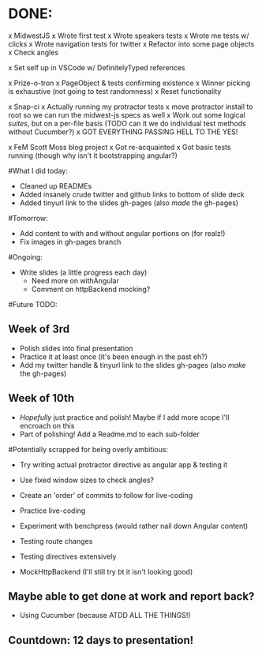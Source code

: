 # DONE:
x MidwestJS
  x Wrote first test
  x Wrote speakers tests
  x Wrote me tests w/ clicks
  x Wrote navigation tests for twitter
  x Refactor into some page objects
  x Check angles

x Set self up in VSCode w/ DefinitelyTyped references

x Prize-o-tron
  x PageObject & tests confirming existence
  x Winner picking is exhaustive (not going to test randomness)
  x Reset functionality

x Snap-ci
  x Actually running my protractor tests
  x move protractor install to root so we can run the midwest-js specs as well
  x Work out some logical *suites*, but on a per-file basis (TODO can it we do individual test methods without Cucumber?)
  x GOT EVERYTHING PASSING HELL TO THE YES!
  
x FeM Scott Moss blog project
  x Got re-acquainted
  x Got basic tests running (though why isn't it bootstrapping angular?)
  
#What I did today:
- Cleaned up READMEs 
- Added insanely crude twitter and github links to bottom of slide deck
- Added tinyurl link to the slides gh-pages (also *made* the gh-pages)

#Tomorrow:
- Add content to with and without angular portions on (for realz!)
- Fix images in gh-pages branch

#Ongoing:
- Write slides (a little progress each day)
  - Need more on withAngular
  - Comment on httpBackend mocking?   

#Future TODO:

## Week of 3rd
- Polish slides into final presentation
- Practice it at least once (it's been enough in the past eh?)
- Add my twitter handle & tinyurl link to the slides gh-pages (also *make* the gh-pages)

## Week of 10th
- *Hopefully* just practice and polish! Maybe if I add more scope I'll encroach on this
- Part of polishing! Add a Readme.md to each sub-folder

#Potentially scrapped for being overly ambitious:
- Try writing actual protractor directive as angular app & testing it
- Use fixed window sizes to check angles?

- Create an 'order' of commits to follow for live-coding
- Practice live-coding

- Experiment with benchpress (would rather nail down Angular content)

- Testing route changes
- Testing directives extensively
- MockHttpBackend (I'll still try bt it isn't looking good)

## Maybe able to get done at work and report back? 
- Using Cucumber (because ATDD ALL THE THINGS!)

## Countdown: 12 days to presentation!